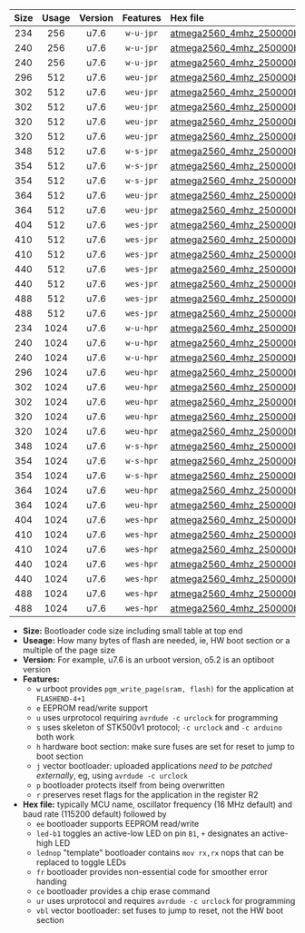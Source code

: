 |Size|Usage|Version|Features|Hex file|
|:-:|:-:|:-:|:-:|:--|
|234|256|u7.6|`w-u-jpr`|[atmega2560_4mhz_250000bps_ur_vbl.hex](https://raw.githubusercontent.com/stefanrueger/urboot/main//atmega2560_4mhz_250000bps_ur_vbl.hex)|
|240|256|u7.6|`w-u-jpr`|[atmega2560_4mhz_250000bps_led+b7_ur_vbl.hex](https://raw.githubusercontent.com/stefanrueger/urboot/main//atmega2560_4mhz_250000bps_led+b7_ur_vbl.hex)|
|240|256|u7.6|`w-u-jpr`|[atmega2560_4mhz_250000bps_lednop_ur_vbl.hex](https://raw.githubusercontent.com/stefanrueger/urboot/main//atmega2560_4mhz_250000bps_lednop_ur_vbl.hex)|
|296|512|u7.6|`weu-jpr`|[atmega2560_4mhz_250000bps_ee_ur_vbl.hex](https://raw.githubusercontent.com/stefanrueger/urboot/main//atmega2560_4mhz_250000bps_ee_ur_vbl.hex)|
|302|512|u7.6|`weu-jpr`|[atmega2560_4mhz_250000bps_ee_led+b7_ur_vbl.hex](https://raw.githubusercontent.com/stefanrueger/urboot/main//atmega2560_4mhz_250000bps_ee_led+b7_ur_vbl.hex)|
|302|512|u7.6|`weu-jpr`|[atmega2560_4mhz_250000bps_ee_lednop_ur_vbl.hex](https://raw.githubusercontent.com/stefanrueger/urboot/main//atmega2560_4mhz_250000bps_ee_lednop_ur_vbl.hex)|
|320|512|u7.6|`weu-jpr`|[atmega2560_4mhz_250000bps_ee_led+b7_fr_ur_vbl.hex](https://raw.githubusercontent.com/stefanrueger/urboot/main//atmega2560_4mhz_250000bps_ee_led+b7_fr_ur_vbl.hex)|
|320|512|u7.6|`weu-jpr`|[atmega2560_4mhz_250000bps_ee_lednop_fr_ur_vbl.hex](https://raw.githubusercontent.com/stefanrueger/urboot/main//atmega2560_4mhz_250000bps_ee_lednop_fr_ur_vbl.hex)|
|348|512|u7.6|`w-s-jpr`|[atmega2560_4mhz_250000bps_vbl.hex](https://raw.githubusercontent.com/stefanrueger/urboot/main//atmega2560_4mhz_250000bps_vbl.hex)|
|354|512|u7.6|`w-s-jpr`|[atmega2560_4mhz_250000bps_led+b7_vbl.hex](https://raw.githubusercontent.com/stefanrueger/urboot/main//atmega2560_4mhz_250000bps_led+b7_vbl.hex)|
|354|512|u7.6|`w-s-jpr`|[atmega2560_4mhz_250000bps_lednop_vbl.hex](https://raw.githubusercontent.com/stefanrueger/urboot/main//atmega2560_4mhz_250000bps_lednop_vbl.hex)|
|364|512|u7.6|`weu-jpr`|[atmega2560_4mhz_250000bps_ee_led+b7_fr_ce_ur_vbl.hex](https://raw.githubusercontent.com/stefanrueger/urboot/main//atmega2560_4mhz_250000bps_ee_led+b7_fr_ce_ur_vbl.hex)|
|364|512|u7.6|`weu-jpr`|[atmega2560_4mhz_250000bps_ee_lednop_fr_ce_ur_vbl.hex](https://raw.githubusercontent.com/stefanrueger/urboot/main//atmega2560_4mhz_250000bps_ee_lednop_fr_ce_ur_vbl.hex)|
|404|512|u7.6|`wes-jpr`|[atmega2560_4mhz_250000bps_ee_vbl.hex](https://raw.githubusercontent.com/stefanrueger/urboot/main//atmega2560_4mhz_250000bps_ee_vbl.hex)|
|410|512|u7.6|`wes-jpr`|[atmega2560_4mhz_250000bps_ee_led+b7_vbl.hex](https://raw.githubusercontent.com/stefanrueger/urboot/main//atmega2560_4mhz_250000bps_ee_led+b7_vbl.hex)|
|410|512|u7.6|`wes-jpr`|[atmega2560_4mhz_250000bps_ee_lednop_vbl.hex](https://raw.githubusercontent.com/stefanrueger/urboot/main//atmega2560_4mhz_250000bps_ee_lednop_vbl.hex)|
|440|512|u7.6|`wes-jpr`|[atmega2560_4mhz_250000bps_ee_led+b7_fr_vbl.hex](https://raw.githubusercontent.com/stefanrueger/urboot/main//atmega2560_4mhz_250000bps_ee_led+b7_fr_vbl.hex)|
|440|512|u7.6|`wes-jpr`|[atmega2560_4mhz_250000bps_ee_lednop_fr_vbl.hex](https://raw.githubusercontent.com/stefanrueger/urboot/main//atmega2560_4mhz_250000bps_ee_lednop_fr_vbl.hex)|
|488|512|u7.6|`wes-jpr`|[atmega2560_4mhz_250000bps_ee_led+b7_fr_ce_vbl.hex](https://raw.githubusercontent.com/stefanrueger/urboot/main//atmega2560_4mhz_250000bps_ee_led+b7_fr_ce_vbl.hex)|
|488|512|u7.6|`wes-jpr`|[atmega2560_4mhz_250000bps_ee_lednop_fr_ce_vbl.hex](https://raw.githubusercontent.com/stefanrueger/urboot/main//atmega2560_4mhz_250000bps_ee_lednop_fr_ce_vbl.hex)|
|234|1024|u7.6|`w-u-hpr`|[atmega2560_4mhz_250000bps_ur.hex](https://raw.githubusercontent.com/stefanrueger/urboot/main//atmega2560_4mhz_250000bps_ur.hex)|
|240|1024|u7.6|`w-u-hpr`|[atmega2560_4mhz_250000bps_led+b7_ur.hex](https://raw.githubusercontent.com/stefanrueger/urboot/main//atmega2560_4mhz_250000bps_led+b7_ur.hex)|
|240|1024|u7.6|`w-u-hpr`|[atmega2560_4mhz_250000bps_lednop_ur.hex](https://raw.githubusercontent.com/stefanrueger/urboot/main//atmega2560_4mhz_250000bps_lednop_ur.hex)|
|296|1024|u7.6|`weu-hpr`|[atmega2560_4mhz_250000bps_ee_ur.hex](https://raw.githubusercontent.com/stefanrueger/urboot/main//atmega2560_4mhz_250000bps_ee_ur.hex)|
|302|1024|u7.6|`weu-hpr`|[atmega2560_4mhz_250000bps_ee_led+b7_ur.hex](https://raw.githubusercontent.com/stefanrueger/urboot/main//atmega2560_4mhz_250000bps_ee_led+b7_ur.hex)|
|302|1024|u7.6|`weu-hpr`|[atmega2560_4mhz_250000bps_ee_lednop_ur.hex](https://raw.githubusercontent.com/stefanrueger/urboot/main//atmega2560_4mhz_250000bps_ee_lednop_ur.hex)|
|320|1024|u7.6|`weu-hpr`|[atmega2560_4mhz_250000bps_ee_led+b7_fr_ur.hex](https://raw.githubusercontent.com/stefanrueger/urboot/main//atmega2560_4mhz_250000bps_ee_led+b7_fr_ur.hex)|
|320|1024|u7.6|`weu-hpr`|[atmega2560_4mhz_250000bps_ee_lednop_fr_ur.hex](https://raw.githubusercontent.com/stefanrueger/urboot/main//atmega2560_4mhz_250000bps_ee_lednop_fr_ur.hex)|
|348|1024|u7.6|`w-s-hpr`|[atmega2560_4mhz_250000bps.hex](https://raw.githubusercontent.com/stefanrueger/urboot/main//atmega2560_4mhz_250000bps.hex)|
|354|1024|u7.6|`w-s-hpr`|[atmega2560_4mhz_250000bps_led+b7.hex](https://raw.githubusercontent.com/stefanrueger/urboot/main//atmega2560_4mhz_250000bps_led+b7.hex)|
|354|1024|u7.6|`w-s-hpr`|[atmega2560_4mhz_250000bps_lednop.hex](https://raw.githubusercontent.com/stefanrueger/urboot/main//atmega2560_4mhz_250000bps_lednop.hex)|
|364|1024|u7.6|`weu-hpr`|[atmega2560_4mhz_250000bps_ee_led+b7_fr_ce_ur.hex](https://raw.githubusercontent.com/stefanrueger/urboot/main//atmega2560_4mhz_250000bps_ee_led+b7_fr_ce_ur.hex)|
|364|1024|u7.6|`weu-hpr`|[atmega2560_4mhz_250000bps_ee_lednop_fr_ce_ur.hex](https://raw.githubusercontent.com/stefanrueger/urboot/main//atmega2560_4mhz_250000bps_ee_lednop_fr_ce_ur.hex)|
|404|1024|u7.6|`wes-hpr`|[atmega2560_4mhz_250000bps_ee.hex](https://raw.githubusercontent.com/stefanrueger/urboot/main//atmega2560_4mhz_250000bps_ee.hex)|
|410|1024|u7.6|`wes-hpr`|[atmega2560_4mhz_250000bps_ee_led+b7.hex](https://raw.githubusercontent.com/stefanrueger/urboot/main//atmega2560_4mhz_250000bps_ee_led+b7.hex)|
|410|1024|u7.6|`wes-hpr`|[atmega2560_4mhz_250000bps_ee_lednop.hex](https://raw.githubusercontent.com/stefanrueger/urboot/main//atmega2560_4mhz_250000bps_ee_lednop.hex)|
|440|1024|u7.6|`wes-hpr`|[atmega2560_4mhz_250000bps_ee_led+b7_fr.hex](https://raw.githubusercontent.com/stefanrueger/urboot/main//atmega2560_4mhz_250000bps_ee_led+b7_fr.hex)|
|440|1024|u7.6|`wes-hpr`|[atmega2560_4mhz_250000bps_ee_lednop_fr.hex](https://raw.githubusercontent.com/stefanrueger/urboot/main//atmega2560_4mhz_250000bps_ee_lednop_fr.hex)|
|488|1024|u7.6|`wes-hpr`|[atmega2560_4mhz_250000bps_ee_led+b7_fr_ce.hex](https://raw.githubusercontent.com/stefanrueger/urboot/main//atmega2560_4mhz_250000bps_ee_led+b7_fr_ce.hex)|
|488|1024|u7.6|`wes-hpr`|[atmega2560_4mhz_250000bps_ee_lednop_fr_ce.hex](https://raw.githubusercontent.com/stefanrueger/urboot/main//atmega2560_4mhz_250000bps_ee_lednop_fr_ce.hex)|

- **Size:** Bootloader code size including small table at top end
- **Useage:** How many bytes of flash are needed, ie, HW boot section or a multiple of the page size
- **Version:** For example, u7.6 is an urboot version, o5.2 is an optiboot version
- **Features:**
  + `w` urboot provides `pgm_write_page(sram, flash)` for the application at `FLASHEND-4+1`
  + `e` EEPROM read/write support
  + `u` uses urprotocol requiring `avrdude -c urclock` for programming
  + `s` uses skeleton of STK500v1 protocol; `-c urclock` and `-c arduino` both work
  + `h` hardware boot section: make sure fuses are set for reset to jump to boot section
  + `j` vector bootloader: uploaded applications *need to be patched externally*, eg, using `avrdude -c urclock`
  + `p` bootloader protects itself from being overwritten
  + `r` preserves reset flags for the application in the register R2
- **Hex file:** typically MCU name, oscillator frequency (16 MHz default) and baud rate (115200 default) followed by
  + `ee` bootloader supports EEPROM read/write
  + `led-b1` toggles an active-low LED on pin `B1`, `+` designates an active-high LED
  + `lednop` "template" bootloader contains `mov rx,rx` nops that can be replaced to toggle LEDs
  + `fr` bootloader provides non-essential code for smoother error handing
  + `ce` bootloader provides a chip erase command
  + `ur` uses urprotocol and requires `avrdude -c urclock` for programming
  + `vbl` vector bootloader: set fuses to jump to reset, not the HW boot section
